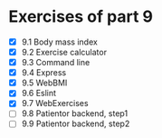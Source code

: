 # Exercises of part 9

- [x] 9.1 Body mass index
- [x] 9.2 Exercise calculator
- [x] 9.3 Command line
- [x] 9.4 Express
- [x] 9.5 WebBMI
- [x] 9.6 Eslint
- [x] 9.7 WebExercises
- [ ] 9.8 Patientor backend, step1
- [ ] 9.9 Patientor backend, step2